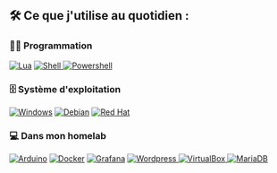 ## 🛠️ Ce que j'utilise au quotidien :

### 👨‍💻 Programmation

<p>
    <a href="https://www.lua.org/"><img alt="Lua" src="https://img.shields.io/badge/Lua-2C2D72?style=for-the-badge&logo=lua&logoColor=white"></a>
    <a href="https://doc.ubuntu-fr.org/tutoriel/script_shell"><img alt="Shell" src="https://img.shields.io/badge/Shell_Script-121011?style=for-the-badge&logo=gnu-bash&logoColor=white">
    <a href="https://learn.microsoft.com/fr-fr/powershell/scripting/windows-powershell/ise/how-to-write-and-run-scripts-in-the-windows-powershell-ise?view=powershell-7.3"><img alt="Powershell" src="https://img.shields.io/badge/powershell-5391FE?style=for-the-badge&logo=powershell&logoColor=white">
      
  </a>

### 🗄️ Système d'exploitation

<p>
    <a href="https://www.microsoft.com/fr-fr/windows?r=1"><img alt="Windows" src="https://img.shields.io/badge/Windows-0078D6?style=for-the-badge&logo=windows&logoColor=white"></a>
    <a href="https://www.debian.org/index.fr.html"><img alt="Debian" src ="https://img.shields.io/badge/Debian-A81D33?style=for-the-badge&logo=debian&logoColor=white"></a>
    <a href="https://www.redhat.com/fr"><img alt="Red Hat" src ="https://img.shields.io/badge/Red%20Hat-EE0000?style=for-the-badge&logo=redhat&logoColor=white"></a>
</p>

### 💻 Dans mon homelab 

<p>
    <a href="https://www.arduino.cc/"><img alt="Arduino" src="https://img.shields.io/badge/Arduino-00979D?style=for-the-badge&logo=Arduino&logoColor=white"></a>
    <a href="https://www.docker.com/"><img alt="Docker" src="https://img.shields.io/badge/docker-%230db7ed.svg?style=for-the-badge&logo=docker&logoColor=white"></a>
    <a href="https://grafana.com/n"><img alt="Grafana" src="https://img.shields.io/badge/grafana-%23F46800.svg?style=for-the-badge&logo=grafana&logoColor=white"></a>
    <a href="https://fr.wordpress.org/"><img alt="Wordpress" src="https://img.shields.io/badge/WordPress-%23117AC9.svg?style=for-the-badge&logo=WordPress&logoColor=white">
    <a href="https://www.virtualbox.org/"><img alt="VirtualBox" src="https://img.shields.io/badge/virtualbox-%23183A61.svg?&style=for-the-badge&logo=virtualbox&logoColor=white">
    <a href="https://mariadb.com/"><img alt="MariaDB" src="https://img.shields.io/badge/MariaDB-003545?style=for-the-badge&logo=mariadb&logoColor=white"></a
 </a>
</p>
</br>
